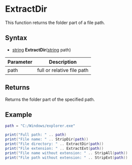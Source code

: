 # ExtractDir

This function returns the folder part of a file path.

## Syntax

- [string](https://www.lua.org/manual/5.4/manual.html#6.4) **ExtractDir**([string](https://www.lua.org/manual/5.4/manual.html#6.4) path)

| Parameter | Description |
| --- | --- |
| path | full or relative file path |

## Returns

Returns the folder part of the specified path.

## Example

```lua
path = "C:/Windows/explorer.exe"

print("Full path: " .. path)
print("File name: " .. StripDir(path))
print("File directory: " .. ExtractDir(path))
print("File extension: " .. ExtractExt(path))
print("File name without extension: " .. StripAll(path))
print("File path without extension: " .. StripExt(path))
```

